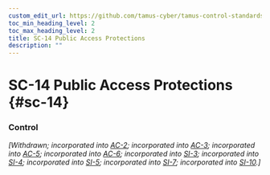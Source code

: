 ```yaml
---
custom_edit_url: https://github.com/tamus-cyber/tamus-control-standards/tree/main/content/tamus.edu/TAMUS_profile.yaml
toc_min_heading_level: 2
toc_max_heading_level: 2
title: SC-14 Public Access Protections
description: ""
---
```


# SC-14 Public Access Protections {#sc-14}

### Control

<em>[Withdrawn; incorporated into [AC-2](/catalog/ac/ac-02); incorporated into [AC-3](/catalog/ac/ac-03); incorporated into [AC-5](/catalog/ac/ac-05); incorporated into [AC-6](/catalog/ac/ac-06); incorporated into [SI-3](/catalog/si/si-03); incorporated into [SI-4](/catalog/si/si-04); incorporated into [SI-5](/catalog/si/si-05); incorporated into [SI-7](/catalog/si/si-07); incorporated into [SI-10](/catalog/si/si-10).]</em>

